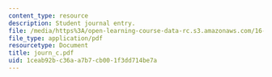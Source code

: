 ```yaml
---
content_type: resource
description: Student journal entry.
file: /media/https%3A/open-learning-course-data-rc.s3.amazonaws.com/16-812-the-aerospace-industry-spring-2004/1ceab92bc36aa7b7cb001f3dd714be7a_journ_c.pdf
file_type: application/pdf
resourcetype: Document
title: journ_c.pdf
uid: 1ceab92b-c36a-a7b7-cb00-1f3dd714be7a
---
```

